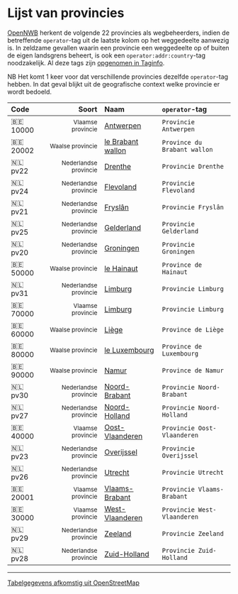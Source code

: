 Lijst van provincies
====================

[OpenNWB](../README.md) herkent de volgende 22 provincies als wegbeheerders, indien de betreffende `operator`-tag uit de laatste kolom op het weggedeelte aanwezig is.
In zeldzame gevallen waarin een provincie een weggedeelte op of buiten de eigen landsgrens beheert, is ook een `operator:addr:country`-tag noodzakelijk.
Al deze tags zijn [opgenomen in Taginfo](https://taginfo.openstreetmap.org/projects/opennwb#tags).

NB Het komt 1 keer voor dat verschillende provincies dezelfde `operator`-tag hebben.
In dat geval blijkt uit de geografische context welke provincie er wordt bedoeld.

| Code | Soort | Naam | `operator`-tag |
| :--- | ---: | :--- | :--- |
| 🇧🇪 10000 | <sub>Vlaamse provincie</sub> | [Antwerpen](https://www.openstreetmap.org/relation/53114) | `Provincie Antwerpen` |
| 🇧🇪 20002 | <sub>Waalse provincie</sub> | [le Brabant wallon](https://www.openstreetmap.org/relation/78748) | `Province du Brabant wallon` |
| 🇳🇱 pv22 | <sub>Nederlandse provincie</sub> | [Drenthe](https://www.openstreetmap.org/relation/47540) | `Provincie Drenthe` |
| 🇳🇱 pv24 | <sub>Nederlandse provincie</sub> | [Flevoland](https://www.openstreetmap.org/relation/47407) | `Provincie Flevoland` |
| 🇳🇱 pv21 | <sub>Nederlandse provincie</sub> | [Fryslân](https://www.openstreetmap.org/relation/47381) | `Provincie Fryslân` |
| 🇳🇱 pv25 | <sub>Nederlandse provincie</sub> | [Gelderland](https://www.openstreetmap.org/relation/47554) | `Provincie Gelderland` |
| 🇳🇱 pv20 | <sub>Nederlandse provincie</sub> | [Groningen](https://www.openstreetmap.org/relation/47826) | `Provincie Groningen` |
| 🇧🇪 50000 | <sub>Waalse provincie</sub> | [le Hainaut](https://www.openstreetmap.org/relation/157559) | `Province de Hainaut` |
| 🇳🇱 pv31 | <sub>Nederlandse provincie</sub> | [Limburg](https://www.openstreetmap.org/relation/47793) | `Provincie Limburg` |
| 🇧🇪 70000 | <sub>Vlaamse provincie</sub> | [Limburg](https://www.openstreetmap.org/relation/53142) | `Provincie Limburg` |
| 🇧🇪 60000 | <sub>Waalse provincie</sub> | [Liège](https://www.openstreetmap.org/relation/1407192) | `Province de Liège` |
| 🇧🇪 80000 | <sub>Waalse provincie</sub> | [le Luxembourg](https://www.openstreetmap.org/relation/1412581) | `Province de Luxembourg` |
| 🇧🇪 90000 | <sub>Waalse provincie</sub> | [Namur](https://www.openstreetmap.org/relation/1311816) | `Province de Namur` |
| 🇳🇱 pv30 | <sub>Nederlandse provincie</sub> | [Noord-Brabant](https://www.openstreetmap.org/relation/47696) | `Provincie Noord-Brabant` |
| 🇳🇱 pv27 | <sub>Nederlandse provincie</sub> | [Noord-Holland](https://www.openstreetmap.org/relation/47654) | `Provincie Noord-Holland` |
| 🇧🇪 40000 | <sub>Vlaamse provincie</sub> | [Oost-Vlaanderen](https://www.openstreetmap.org/relation/53135) | `Provincie Oost-Vlaanderen` |
| 🇳🇱 pv23 | <sub>Nederlandse provincie</sub> | [Overijssel](https://www.openstreetmap.org/relation/47608) | `Provincie Overijssel` |
| 🇳🇱 pv26 | <sub>Nederlandse provincie</sub> | [Utrecht](https://www.openstreetmap.org/relation/47667) | `Provincie Utrecht` |
| 🇧🇪 20001 | <sub>Vlaamse provincie</sub> | [Vlaams-Brabant](https://www.openstreetmap.org/relation/58004) | `Provincie Vlaams-Brabant` |
| 🇧🇪 30000 | <sub>Vlaamse provincie</sub> | [West-Vlaanderen](https://www.openstreetmap.org/relation/416271) | `Provincie West-Vlaanderen` |
| 🇳🇱 pv29 | <sub>Nederlandse provincie</sub> | [Zeeland](https://www.openstreetmap.org/relation/47806) | `Provincie Zeeland` |
| 🇳🇱 pv28 | <sub>Nederlandse provincie</sub> | [Zuid-Holland](https://www.openstreetmap.org/relation/47772) | `Provincie Zuid-Holland` |

---

[Tabelgegevens afkomstig uit OpenStreetMap](https://www.openstreetmap.org/copyright/nl)
